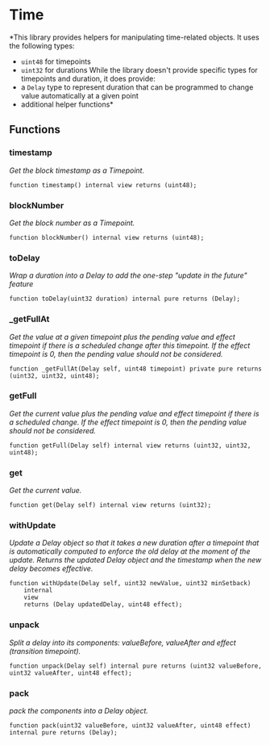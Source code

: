# Time
*This library provides helpers for manipulating time-related objects.
It uses the following types:
- `uint48` for timepoints
- `uint32` for durations
While the library doesn't provide specific types for timepoints and duration, it does provide:
- a `Delay` type to represent duration that can be programmed to change value automatically at a given point
- additional helper functions*


## Functions
### timestamp

*Get the block timestamp as a Timepoint.*


```solidity
function timestamp() internal view returns (uint48);
```

### blockNumber

*Get the block number as a Timepoint.*


```solidity
function blockNumber() internal view returns (uint48);
```

### toDelay

*Wrap a duration into a Delay to add the one-step "update in the future" feature*


```solidity
function toDelay(uint32 duration) internal pure returns (Delay);
```

### _getFullAt

*Get the value at a given timepoint plus the pending value and effect timepoint if there is a scheduled
change after this timepoint. If the effect timepoint is 0, then the pending value should not be considered.*


```solidity
function _getFullAt(Delay self, uint48 timepoint) private pure returns (uint32, uint32, uint48);
```

### getFull

*Get the current value plus the pending value and effect timepoint if there is a scheduled change. If the
effect timepoint is 0, then the pending value should not be considered.*


```solidity
function getFull(Delay self) internal view returns (uint32, uint32, uint48);
```

### get

*Get the current value.*


```solidity
function get(Delay self) internal view returns (uint32);
```

### withUpdate

*Update a Delay object so that it takes a new duration after a timepoint that is automatically computed to
enforce the old delay at the moment of the update. Returns the updated Delay object and the timestamp when the
new delay becomes effective.*


```solidity
function withUpdate(Delay self, uint32 newValue, uint32 minSetback)
    internal
    view
    returns (Delay updatedDelay, uint48 effect);
```

### unpack

*Split a delay into its components: valueBefore, valueAfter and effect (transition timepoint).*


```solidity
function unpack(Delay self) internal pure returns (uint32 valueBefore, uint32 valueAfter, uint48 effect);
```

### pack

*pack the components into a Delay object.*


```solidity
function pack(uint32 valueBefore, uint32 valueAfter, uint48 effect) internal pure returns (Delay);
```

